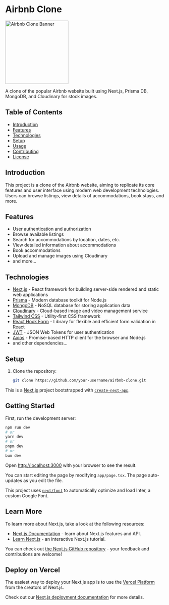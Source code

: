 # Airbnb Clone

<img src="https://th.bing.com/th/id/OIP.7C44ooS1Q50v15DfaQGkOwHaH-?rs=1&pid=ImgDetMain" alt="Airbnb Clone Banner" width="200" height="200">

A clone of the popular Airbnb website built using Next.js, Prisma DB, MongoDB, and Cloudinary for stock images.

## Table of Contents

- [Introduction](#introduction)
- [Features](#features)
- [Technologies](#technologies)
- [Setup](#setup)
- [Usage](#usage)
- [Contributing](#contributing)
- [License](#license)

## Introduction

This project is a clone of the Airbnb website, aiming to replicate its core features and user interface using modern web development technologies. Users can browse listings, view details of accommodations, book stays, and more.

## Features

- User authentication and authorization
- Browse available listings
- Search for accommodations by location, dates, etc.
- View detailed information about accommodations
- Book accommodations
- Upload and manage images using Cloudinary
- and more...

## Technologies

- [Next.js](https://nextjs.org/) - React framework for building server-side rendered and static web applications
- [Prisma](https://www.prisma.io/) - Modern database toolkit for Node.js
- [MongoDB](https://www.mongodb.com/) - NoSQL database for storing application data
- [Cloudinary](https://cloudinary.com/) - Cloud-based image and video management service
- [Tailwind CSS](https://tailwindcss.com/) - Utility-first CSS framework
- [React Hook Form](https://react-hook-form.com/) - Library for flexible and efficient form validation in React
- [JWT](https://jwt.io/) - JSON Web Tokens for user authentication
- [Axios](https://axios-http.com/) - Promise-based HTTP client for the browser and Node.js
- and other dependencies...

## Setup

1. Clone the repository:

   ```bash
   git clone https://github.com/your-username/airbnb-clone.git


This is a [Next.js](https://nextjs.org/) project bootstrapped with [`create-next-app`](https://github.com/vercel/next.js/tree/canary/packages/create-next-app).

## Getting Started

First, run the development server:

```bash
npm run dev
# or
yarn dev
# or
pnpm dev
# or
bun dev
```

Open [http://localhost:3000](http://localhost:3000) with your browser to see the result.

You can start editing the page by modifying `app/page.tsx`. The page auto-updates as you edit the file.

This project uses [`next/font`](https://nextjs.org/docs/basic-features/font-optimization) to automatically optimize and load Inter, a custom Google Font.

## Learn More

To learn more about Next.js, take a look at the following resources:

- [Next.js Documentation](https://nextjs.org/docs) - learn about Next.js features and API.
- [Learn Next.js](https://nextjs.org/learn) - an interactive Next.js tutorial.

You can check out [the Next.js GitHub repository](https://github.com/vercel/next.js/) - your feedback and contributions are welcome!

## Deploy on Vercel

The easiest way to deploy your Next.js app is to use the [Vercel Platform](https://vercel.com/new?utm_medium=default-template&filter=next.js&utm_source=create-next-app&utm_campaign=create-next-app-readme) from the creators of Next.js.

Check out our [Next.js deployment documentation](https://nextjs.org/docs/deployment) for more details.
